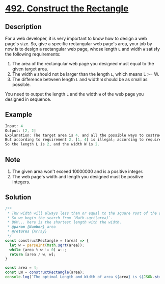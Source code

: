 # [492. Construct the Rectangle](https://leetcode.com/problems/construct-the-rectangle/)

## Description

For a web developer, it is very important to know how to design a web page's size. So, give a specific rectangular web page's area, your job by now is to design a rectangular web page, whose length `L` and width `W` satisfy the following requirements:  

1. The area of the rectangular web page you designed must equal to the given target area.
2. The width `W` should not be larger than the length `L`, which means L >= W.
3. The difference between length `L` and width `W` should be as small as possible.

You need to output the length `L` and the width `W` of the web page you designed in sequence.  

## Example

```javascript
Input: 4
Output: [2, 2]
Explanation: The target area is 4, and all the possible ways to costruct is are [1, 4], [2, 2], [4, 1].
But according to requirement 2, [1, 4] is illegal; according to requirement 3, [4, 1] is not optimal compared to [2, 2].
So the length L is 2, and the width W is 2.
```

## Note

1. The given area won't exceed 10000000 and is a positive integer.
2. The web page's width and length you designed must be positive integers.

## Solution

```javascript
/**
 * Thw width will always less than or equal to the square root of the area 
 * So we begin the search from `Math.sqrt(area)`.
 * BOM... here is the shortest length with the width.
 * @param {Number} area
 * @returns {Array}
 */
const constructRectangle = (area) => {
  let w = parseInt(Math.sqrt(area));
  while (area % w != 0) w--;
  return [area / w, w];
}

const area = 4;
const LW = constructRectangle(area);
console.log(`The optimal Length and Width of area ${area} is ${JSON.stringify(LW)}`);
```